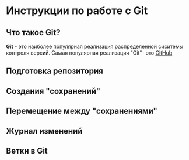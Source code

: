 # Инструкции по работе с Git

## Что такое Git?
**Git** - это наиболее популярная реализация распределенной сиситемы контроля версий. Самая популярная реализация "Git"- это [GitHub](https://github.com/)
## Подготовка репозитория

## Создания "сохранений"

## Перемещение между "сохранениями"

## Журнал изменений

## Ветки в Git